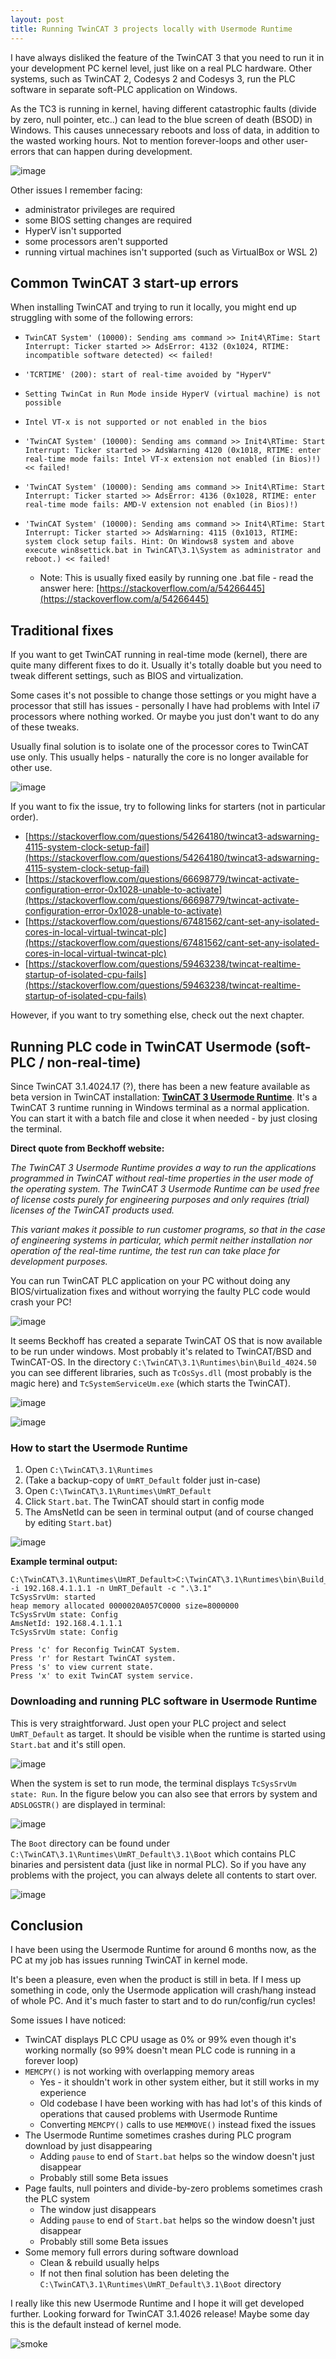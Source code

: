 ```yaml
---
layout: post
title: Running TwinCAT 3 projects locally with Usermode Runtime
---
```


I have always disliked the feature of the TwinCAT 3 that you need to run it in your development PC kernel level, just like on a real PLC hardware.
Other systems, such as TwinCAT 2, Codesys 2 and Codesys 3, run the PLC software in separate soft-PLC application on Windows.

As the TC3 is running in kernel, having different catastrophic faults (divide by zero, null pointer, etc..)  can lead to the blue screen of death (BSOD) in Windows. This causes unnecessary reboots and loss of data, in addition to the wasted working hours. Not to mention forever-loops and other user-errors that can happen during development.

![image](https://github.com/jisotalo/jisotalo.github.io/assets/13457157/7e1e0b2f-5eb6-4c3b-97e7-50d6ef2edac5)

Other issues I remember facing:
* administrator privileges are required
* some BIOS setting changes are required
* HyperV isn't supported
* some processors aren't supported
* running virtual machines isn't supported (such as VirtualBox or WSL 2)

## Common TwinCAT 3 start-up errors

When installing TwinCAT and trying to run it locally, you might end up struggling with some of the following errors:

* `TwinCAT System' (10000): Sending ams command >> Init4\RTime: Start Interrupt: Ticker started >> AdsError: 4132 (0x1024, RTIME: incompatible software detected) << failed!`

* `'TCRTIME' (200): start of real-time avoided by "HyperV"`

* `Setting TwinCat in Run Mode inside HyperV (virtual machine) is not possible`

* `Intel VT-x is not supported or not enabled in the bios`

* `'TwinCAT System' (10000): Sending ams command >> Init4\RTime: Start Interrupt: Ticker started >> AdsWarning 4120 (0x1018, RTIME: enter real-time mode fails: Intel VT-x extension not enabled (in Bios)!) << failed!`

* `'TwinCAT System' (10000): Sending ams command >> Init4\RTime: Start Interrupt: Ticker started >> AdsError: 4136 (0x1028, RTIME: enter real-time mode fails: AMD-V extension not enabled (in Bios)!)`

* `'TwinCAT System' (10000): Sending ams command >> Init4\RTime: Start Interrupt: Ticker started >> AdsWarning: 4115 (0x1013, RTIME: system clock setup fails. Hint: On Windows8 system and above execute win8settick.bat in TwinCAT\3.1\System as administrator and reboot.) << failed!`
  * Note: This is usually fixed easily by running one .bat file - read the answer here: [https://stackoverflow.com/a/54266445](https://stackoverflow.com/a/54266445)

## Traditional fixes

If you want to get TwinCAT running in real-time mode (kernel), there are quite many different fixes to do it. Usually it's totally doable but you need to tweak different settings, such as BIOS and virtualization.

Some cases it's not possible to change those settings or you might have a processor that still has issues - personally I have had problems with Intel i7 processors where nothing worked. Or maybe you just don't want to do any of these tweaks.

Usually final solution is to isolate one of the processor cores to TwinCAT use only. This usually helps - naturally the core is no longer available for other use.

![image](https://github.com/jisotalo/jisotalo.github.io/assets/13457157/2aa08e65-d650-4fc9-a764-6bad389b7126)

If you want to fix the issue, try to following links for starters (not in particular order). 
* [https://stackoverflow.com/questions/54264180/twincat3-adswarning-4115-system-clock-setup-fail](https://stackoverflow.com/questions/54264180/twincat3-adswarning-4115-system-clock-setup-fail)
* [https://stackoverflow.com/questions/66698779/twincat-activate-configuration-error-0x1028-unable-to-activate](https://stackoverflow.com/questions/66698779/twincat-activate-configuration-error-0x1028-unable-to-activate)
* [https://stackoverflow.com/questions/67481562/cant-set-any-isolated-cores-in-local-virtual-twincat-plc](https://stackoverflow.com/questions/67481562/cant-set-any-isolated-cores-in-local-virtual-twincat-plc)
* [https://stackoverflow.com/questions/59463238/twincat-realtime-startup-of-isolated-cpu-fails](https://stackoverflow.com/questions/59463238/twincat-realtime-startup-of-isolated-cpu-fails)

However, if you want to try something else, check out the next chapter.

## Running PLC code in TwinCAT Usermode (soft-PLC / non-real-time)

Since TwinCAT 3.1.4024.17 (?), there has been a new feature available as beta version in TwinCAT installation: **[TwinCAT 3 Usermode Runtime](https://www.beckhoff.com/fi-fi/products/automation/twincat/tc1xxx-twincat-3-base/tc1700.html)**. It's a TwinCAT 3 runtime running in Windows terminal as a normal application. You can start it with a batch file and close it when needed - by just closing the terminal.

**Direct quote from Beckhoff website:**

*The TwinCAT 3 Usermode Runtime provides a way to run the applications programmed in TwinCAT without real-time properties in the user mode of the operating system. The TwinCAT 3 Usermode Runtime can be used free of license costs purely for engineering purposes and only requires (trial) licenses of the TwinCAT products used.*

*This variant makes it possible to run customer programs, so that in the case of engineering systems in particular, which permit neither installation nor operation of the real-time runtime, the test run can take place for development purposes.*

You can run TwinCAT PLC application on your PC without doing any BIOS/virtualization fixes and without worrying the faulty PLC code would crash your PC!

![image](https://github.com/jisotalo/jisotalo.github.io/assets/13457157/4e13938a-86e2-4f93-a57b-e54690145d39)

It seems Beckhoff has created a separate TwinCAT OS that is now available to be run under windows. Most probably it's related to TwinCAT/BSD and TwinCAT-OS. In the directory `C:\TwinCAT\3.1\Runtimes\bin\Build_4024.50`  you can see different libraries, such as `TcOsSys.dll` (most probably is the magic here) and `TcSystemServiceUm.exe` (which starts the TwinCAT).

![image](https://github.com/jisotalo/jisotalo.github.io/assets/13457157/c37853c5-dc33-46c7-94db-3db6230ca70b)

![image](https://github.com/jisotalo/jisotalo.github.io/assets/13457157/ac7c04f2-7669-48e6-bd6f-59ae6b428518)

### How to start the Usermode Runtime

1. Open `C:\TwinCAT\3.1\Runtimes`
2. (Take a backup-copy of `UmRT_Default` folder just in-case)
3. Open `C:\TwinCAT\3.1\Runtimes\UmRT_Default`
4. Click `Start.bat`. The TwinCAT should start in config mode
5. The AmsNetId can be seen in terminal output (and of course changed by editing `Start.bat`)


![image](https://github.com/jisotalo/jisotalo.github.io/assets/13457157/eea9be04-2aec-4e9b-bb19-7b8830940738)

**Example terminal output:**
```
C:\TwinCAT\3.1\Runtimes\UmRT_Default>C:\TwinCAT\3.1\Runtimes\bin\Build_4024.50\TcSystemServiceUm.exe -i 192.168.4.1.1.1 -n UmRT_Default -c ".\3.1"
TcSysSrvUm: started
heap memory allocated 0000020A057C0000 size=8000000
TcSysSrvUm state: Config
AmsNetId: 192.168.4.1.1.1
TcSysSrvUm state: Config

Press 'c' for Reconfig TwinCAT System.
Press 'r' for Restart TwinCAT system.
Press 's' to view current state.
Press 'x' to exit TwinCAT system service.
```

### Downloading and running PLC software in Usermode Runtime

This is very straightforward. Just open your PLC project and select `UmRT_Default` as target. It should be visible when the runtime is started using `Start.bat` and it's still open.

![image](https://github.com/jisotalo/jisotalo.github.io/assets/13457157/d95dd5f3-fd89-47ad-8061-f2f16fc8b655)

When the system is set to run mode, the terminal displays `TcSysSrvUm state: Run`. In the figure below you can also see that errors by system and `ADSLOGSTR()` are displayed in terminal:

![image](https://github.com/jisotalo/jisotalo.github.io/assets/13457157/5a3d4ab3-4485-47c8-8a26-de72a2653816)

The `Boot` directory can be found under `C:\TwinCAT\3.1\Runtimes\UmRT_Default\3.1\Boot` which contains PLC binaries and persistent data (just like in normal PLC). So if you have any problems with the project, you can always delete all contents to start over.

![image](https://github.com/jisotalo/jisotalo.github.io/assets/13457157/3445a001-5edc-44df-b90e-a6b171fa2a60)

## Conclusion

I have been using the Usermode Runtime for around 6 months now, as the PC at my job has issues running TwinCAT in kernel mode. 

It's been a pleasure, even when the product is still in beta. If I mess up something in code, only the Usermode application will crash/hang instead of whole PC. And it's much faster to start and to do run/config/run cycles!

Some issues I have noticed:
* TwinCAT displays PLC CPU usage as 0% or 99% even though it's working normally (so 99% doesn't mean PLC code is running in a forever loop)
* `MEMCPY()` is not working with overlapping memory areas
  * Yes - it shouldn't work in other system either, but it still works in my experience
  * Old codebase I have been working with has had lot's of this kinds of operations that caused problems with Usermode Runtime
  * Converting `MEMCPY()` calls to use `MEMMOVE()` instead fixed the issues
* The Usermode Runtime sometimes crashes during PLC program download by just disappearing
  * Adding `pause` to end of `Start.bat` helps so the window doesn't just disappear
  * Probably still some Beta issues
* Page faults, null pointers and divide-by-zero problems sometimes crash the PLC system
  * The window just disappears
  * Adding `pause` to end of `Start.bat` helps so the window doesn't just disappear
  * Probably still some Beta issues
* Some memory full errors during software download
  * Clean & rebuild usually helps
  * If not then final solution has been deleting the `C:\TwinCAT\3.1\Runtimes\UmRT_Default\3.1\Boot` directory

I really like this new Usermode Runtime and I hope it will get developed further. Looking forward for TwinCAT 3.1.4026 release! Maybe some day this is the default instead of kernel mode.

![smoke](https://github.com/jisotalo/jisotalo.github.io/assets/13457157/6caa9986-31c4-46f3-983c-ef7b1fc3cd8e)
